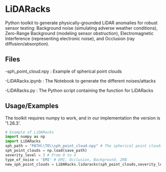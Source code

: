 # LiDARacks
Python toolkit to generate physically-grounded LiDAR anomalies for robust sensor testing: Background noise (simulating adverse weather conditions), Zero-Range Background (modeling sensor obstruction), Electromagnetic Interference (representing electronic noise), and Occlusion (ray diffusion/absorption).

## Files
-sph_point_cloud.npy : Example of spherical point clouds

-LiDARacks.ipynb : The Notebook to generate the different noises/attacks

-LiDARacks.py : The Python script containing the function for LiDARacks

## Usage/Examples
The toolkit requires numpy to work, and in our implementation the version is '1.26.3'.

```python
# Example of LiDARacks
import numpy as np
import LiDARacks
sph_path = "PATH\\TO\\sph_point_cloud.npy" # The spherical point clouds
sph_point_clouds = np.load(save_path)
severity_level = 3 # From 0 to 4
type_of_noise = 'EMI' # EMI, Occlusion, Background, ZRB
new_sph_point_clouds = LiDARacks.lidaracks(sph_point_clouds,severity_level,type_of_noise)
```
